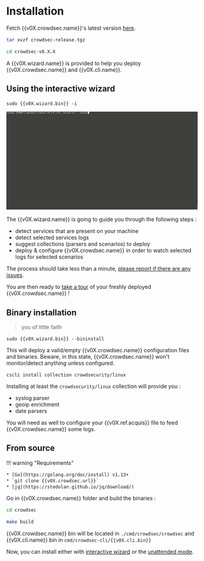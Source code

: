 # Installation

Fetch {{v0X.crowdsec.name}}'s latest version [here]({{v0X.crowdsec.download_url}}).

```bash
tar xvzf crowdsec-release.tgz
```
```bash
cd crowdsec-v0.X.X
```

A {{v0X.wizard.name}} is provided to help you deploy {{v0X.crowdsec.name}} and {{v0X.cli.name}}.

## Using the interactive wizard

```
sudo {{v0X.wizard.bin}} -i
```

![crowdsec](../assets/images/crowdsec_install.gif)

The {{v0X.wizard.name}} is going to guide you through the following steps :

 - detect services that are present on your machine
 - detect selected services logs
 - suggest collections (parsers and scenarios) to deploy
 - deploy & configure {{v0X.crowdsec.name}} in order to watch selected logs for selected scenarios
 
The process should take less than a minute, [please report if there are any issues]({{v0X.wizard.bugreport}}).

You are then ready to [take a tour](/Crowdsec/v0/getting_started/crowdsec-tour/) of your freshly deployed {{v0X.crowdsec.name}} !

## Binary installation

> you of little faith

```
sudo {{v0X.wizard.bin}} --bininstall
```

This will deploy a valid/empty {{v0X.crowdsec.name}} configuration files and binaries.
Beware, in this state, {{v0X.crowdsec.name}} won't monitor/detect anything unless configured.

```
cscli install collection crowdsecurity/linux
```


Installing at least the `crowdsecurity/linux` collection will provide you :

 - syslog parser
 - geoip enrichment
 - date parsers


You will need as well to configure your {{v0X.ref.acquis}} file to feed {{v0X.crowdsec.name}} some logs.





## From source

!!! warning "Requirements"
    
    * [Go](https://golang.org/doc/install) v1.13+
    * `git clone {{v0X.crowdsec.url}}`
    * [jq](https://stedolan.github.io/jq/download/)


Go in {{v0X.crowdsec.name}} folder and build the binaries :

```bash
cd crowdsec
```
```bash
make build
```


{{v0X.crowdsec.name}} bin will be located in `./cmd/crowdsec/crowdsec` and {{v0X.cli.name}} bin in `cmd/crowdsec-cli/{{v0X.cli.bin}}` 

Now, you can install either with [interactive wizard](#using-the-interactive-wizard) or the [unattended mode](#using-unattended-mode).